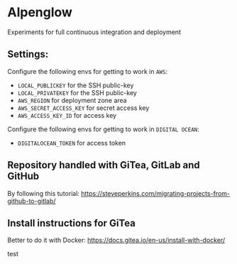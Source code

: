 # Alpenglow

Experiments for full continuous integration and deployment

## Settings:

Configure the following envs for getting to work in `AWS`:
* `LOCAL_PUBLICKEY` for the SSH public-key
* `LOCAL_PRIVATEKEY` for the SSH public-key
* `AWS_REGION` for deployment zone area
* `AWS_SECRET_ACCESS_KEY` for secret access key
* `AWS_ACCESS_KEY_ID` for access key

Configure the following envs for getting to work in `DIGITAL OCEAN`:
* `DIGITALOCEAN_TOKEN` for access token

## Repository handled with GiTea, GitLab and GitHub

By following this tutorial: https://steveperkins.com/migrating-projects-from-github-to-gitlab/

## Install instructions for GiTea

Better to do it with Docker: https://docs.gitea.io/en-us/install-with-docker/

test
